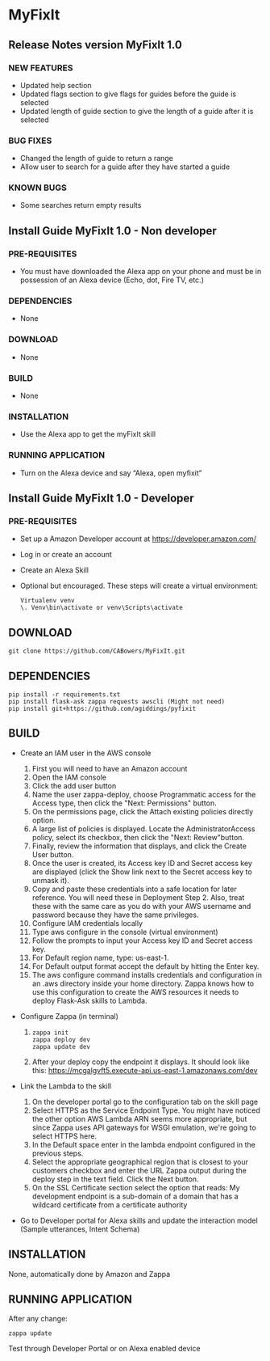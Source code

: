 # MyFixIt

## Release Notes version MyFixIt 1.0
### NEW FEATURES
* Updated help section
* Updated flags section to give flags for guides before the guide is selected
* Updated length of guide section to give the length of a guide after it is selected
### BUG FIXES
* Changed the length of guide to return a range
* Allow user to search for a guide after they have started a guide
### KNOWN BUGS
* Some searches return empty results
	
## Install Guide MyFixIt 1.0 - Non developer
### PRE-REQUISITES
* You must have downloaded the Alexa app on your phone and must be in possession of an Alexa device (Echo, dot, Fire TV, etc.)
### DEPENDENCIES
* None
### DOWNLOAD
* None
### BUILD
* None
### INSTALLATION
* Use the Alexa app to get the myFixIt skill
### RUNNING APPLICATION
* Turn on the Alexa device and say “Alexa, open myfixit”


## Install Guide MyFixIt 1.0 - Developer
### PRE-REQUISITES
* Set up a Amazon Developer account at https://developer.amazon.com/
* Log in or create an account
* Create an Alexa Skill

* Optional but encouraged. These steps will create a virtual environment:
	```Pip install virtualenv
	Virtualenv venv
	\. Venv\bin\activate or venv\Scripts\activate
	```

## DOWNLOAD
`git clone https://github.com/CABowers/MyFixIt.git`

## DEPENDENCIES
```
pip install -r requirements.txt
pip install flask-ask zappa requests awscli (Might not need)
pip install git+https://github.com/agiddings/pyfixit
```
	
## BUILD
* Create an IAM user in the AWS console
	1. First you will need to have an Amazon account
	2. Open the IAM console
	3. Click the add user button
	4. Name the user zappa-deploy, choose Programmatic access for the Access type, then click the "Next: Permissions" button.
	5. On the permissions page, click the Attach existing policies directly option.
	6. A large list of policies is displayed. Locate the AdministratorAccess policy, select its checkbox, then click the "Next: Review"button.
	7. Finally, review the information that displays, and click the Create User button.
	8. Once the user is created, its Access key ID and Secret access key are displayed (click the Show link next to the Secret access key to unmask it).
	9. Copy and paste these credentials into a safe location for later reference. You will need these in Deployment Step 2. Also, treat these with the same care as you do with your AWS username and password because they have the same privileges. 
	10. Configure IAM credentials locally
	11. Type aws configure in the console (virtual environment)
	12. Follow the prompts to input your Access key ID and Secret access key.
	13. For Default region name, type: us-east-1.
	14. For Default output format accept the default by hitting the Enter key.
	15. The aws configure command installs credentials and configuration in an .aws directory inside your home directory. Zappa knows how to use this configuration to create the AWS resources it needs to deploy Flask-Ask skills to Lambda.
	
* Configure Zappa (in terminal)
	1. ```
	   zappa init
	   zappa deploy dev
	   zappa update dev
	   ```
	2. After your deploy copy the endpoint it displays. It should look like this: https://mcgalgvft5.execute-api.us-east-1.amazonaws.com/dev
* Link the Lambda to the skill
	1. On the developer portal go to the configuration tab on the skill page
	2. Select HTTPS as the Service Endpoint Type. You might have noticed the other option AWS Lambda ARN seems more appropriate, but since Zappa uses API gateways for WSGI emulation, we're going to select HTTPS here.
	3. In the Default space enter in the lambda endpoint configured in the previous steps.
	4. Select the appropriate geographical region that is closest to your customers checkbox and enter the URL Zappa output during the deploy step in the text field. Click the Next button.
	5. On the SSL Certificate section select the option that reads: My development endpoint is a sub-domain of a domain that has a wildcard certificate from a certificate authority
* Go to Developer portal for Alexa skills and update the interaction model (Sample utterances, Intent Schema)
## INSTALLATION
None, automatically done by Amazon and Zappa	
## RUNNING APPLICATION
After any change:
```
zappa update
```
Test through Developer Portal or on Alexa enabled device

